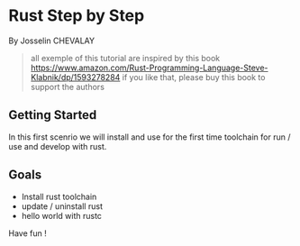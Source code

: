 # Rust Step by Step

By Josselin CHEVALAY

> all exemple of this tutorial are inspired by this book https://www.amazon.com/Rust-Programming-Language-Steve-Klabnik/dp/1593278284
> if you like that, please buy this book to support the authors

## Getting Started

In this first scenrio we will install and use for the first time toolchain for run / use  and develop with rust.

## Goals
* Install rust toolchain
* update / uninstall rust
* hello world with rustc


Have fun !
